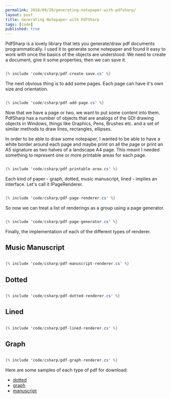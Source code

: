 ```yaml
---
permalink: 2018/09/20/generating-notepaper-with-pdfsharp/
layout: post
title: Generating Notepaper with PdfSharp
tags: [code]
published: true
---
```


PdfSharp is a lovely library that lets you generate/draw pdf documents programmatically. I used it to generate some notepaper and found it
easy to work with once the basics of the objects are understood. We need to create a document, give it some properties, then we can save it.

```csharp

{% include 'code/csharp/pdf-create-save.cs' %}

```

The next obvious thing is to add some pages. Each page can have it's own size and orientation.

```csharp

{% include 'code/csharp/pdf-add-page.cs' %}

```

Now that we have a page or two, we want to put some content into them. PdfSharp has a number of objects that are analogs of the GDI drawing
objects in Windows, things like Graphics, Pens, Brushes etc. and a set of similar methods to draw lines, rectangles, ellipses.

In order to be able to draw some notepaper, I wanted to be able to have a white border around each page and maybe print on all the page or
print an A5 signature as two halves of a landscape A4 page. This meant I needed something to represent one or more printable areas for each page.

```csharp

{% include 'code/csharp/pdf-printable-area.cs' %}

```

Each kind of paper - graph, dotted, music manuscript, lined - implies an interface. Let's call it IPageRenderer.

```csharp

{% include 'code/csharp/pdf-page-renderer.cs' %}

```

So now we can treat a list of renderings as a group using a page generator.

```csharp

{% include 'code/csharp/pdf-page-generator.cs' %}

```

Finally, the implementation of each of the different types of renderer.

## Music Manuscript

```csharp

{% include 'code/csharp/pdf-manuscript-renderer.cs' %}

```

## Dotted

```csharp

{% include 'code/csharp/pdf-dotted-renderer.cs' %}

```

## Lined

```csharp

{% include 'code/csharp/pdf-lined-renderer.cs' %}

```

## Graph

```csharp

{% include 'code/csharp/pdf-graph-renderer.cs' %}

```

Here are some samples of each type of pdf for download:

* <a href="/downloads/Dotted-a4-portrait.pdf" alt="dotted">dotted</a>
* <a href="/downloads/Graph-a4-portrait.pdf" alt="graph">graph</a>
* <a href="/downloads/Manuscript-a4-portrait.pdf" alt="manuscript">manuscript</a>

